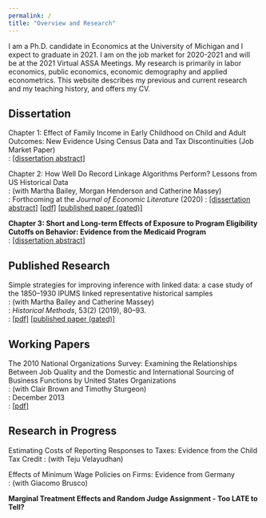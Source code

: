 ```yaml
---
permalink: /
title: "Overview and Research"
---
```

I am a Ph.D. candidate in Economics at the University of Michigan and I expect to graduate in 2021. I am on the job market for 2020-2021 and will be at the 2021 Virtual ASSA Meetings. My research is primarily in labor economics, public economics, economic demography and applied econometrics. This website describes my previous and current research and my teaching history, and offers my CV. 


## Dissertation ##
Chapter 1: Effect of Family Income in Early Childhood on Child and Adult Outcomes: New Evidence Using Census Data and Tax Discontinuities (Job Market Paper)  
: [[dissertation abstract]](assets/papers/Cole_Dissertation_Abstract.pdf)  

Chapter 2: How Well Do Record Linkage Algorithms Perform? Lessons from US Historical Data  
: (with Martha Bailey, Morgan Henderson and Catherine Massey)  
: Forthcoming at the *Journal of Economic Literature* (2020)
: [[dissertation abstract]](assets/papers/Cole_Dissertation_Abstract.pdf) [[pdf]](https://www.nber.org/papers/w24019)   [[published paper (gated)]](https://www.aeaweb.org/articles?id=10.1257/jel.20191526&&from=f)  

**Chapter 3: Short and Long-term Effects of Exposure to Program Eligibility Cutoffs on Behavior: Evidence from the Medicaid Program**  
: [[dissertation abstract]](assets/papers/Cole_Dissertation_Abstract.pdf) 

## Published Research ##
Simple strategies for improving inference with linked data: a case study of the 1850–1930 IPUMS linked representative historical samples  
: (with Martha Bailey and Catherine Massey)  
: *Historical Methods*, 53(2) (2019), 80–93.   
: [[pdf]](assets/papers/BCM_SimpleStrategies.pdf)  [[published paper (gated)]](https://www.tandfonline.com/doi/abs/10.1080/01615440.2019.1630343)

## Working Papers ##
The 2010 National Organizations Survey: Examining the Relationships Between Job Quality and the Domestic and International Sourcing of Business Functions by United States Organizations  
: (with Clair Brown and Timothy Sturgeon)  
: December 2013  
: [[pdf]](https://escholarship.org/content/qt1sp77818/qt1sp77818.pdf)

## Research in Progress ##
Estimating Costs of Reporting Responses to Taxes: Evidence from the Child Tax Credit 
: (with Teju Velayudhan)

Effects of Minimum Wage Policies on Firms: Evidence from Germany  
: (with Giacomo Brusco)

**Marginal Treatment Effects and Random Judge Assignment - Too LATE to Tell?**
